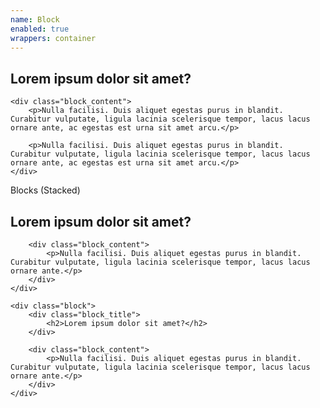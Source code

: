 ```yaml
---
name: Block
enabled: true
wrappers: container
---
```


<div class="block">
    <div class="block_title">
        <h2>Lorem ipsum dolor sit amet?</h2>
    </div>

    <div class="block_content">
        <p>Nulla facilisi. Duis aliquet egestas purus in blandit. Curabitur vulputate, ligula lacinia scelerisque tempor, lacus lacus ornare ante, ac egestas est urna sit amet arcu.</p>

        <p>Nulla facilisi. Duis aliquet egestas purus in blandit. Curabitur vulputate, ligula lacinia scelerisque tempor, lacus lacus ornare ante, ac egestas est urna sit amet arcu.</p>
    </div>
</div>

<div class="qq-heading">Blocks (Stacked)</div>

<div class="blocks">
    <div class="block">
        <div class="block_title">
            <h2>Lorem ipsum dolor sit amet?</h2>
        </div>

        <div class="block_content">
            <p>Nulla facilisi. Duis aliquet egestas purus in blandit. Curabitur vulputate, ligula lacinia scelerisque tempor, lacus lacus ornare ante.</p>
        </div>
    </div>

    <div class="block">
        <div class="block_title">
            <h2>Lorem ipsum dolor sit amet?</h2>
        </div>

        <div class="block_content">
            <p>Nulla facilisi. Duis aliquet egestas purus in blandit. Curabitur vulputate, ligula lacinia scelerisque tempor, lacus lacus ornare ante.</p>
        </div>
    </div>
</div>

